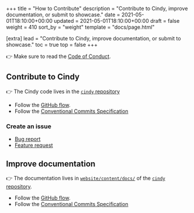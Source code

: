 +++
title = "How to Contribute"
description = "Contribute to Cindy, improve documentation, or submit to showcase."
date = 2021-05-01T18:10:00+00:00
updated = 2021-05-01T18:10:00+00:00
draft = false
weight = 410
sort_by = "weight"
template = "docs/page.html"

[extra]
lead = "Contribute to Cindy, improve documentation, or submit to showcase."
toc = true
top = false
+++

👉 Make sure to read the [Code of Conduct](../code-of-conduct/).

## Contribute to Cindy

👉 The Cindy code lives in the [`cindy` repository](https://github.com/xfbs/cindy)

- Follow the [GitHub flow](https://guides.github.com/introduction/flow/).
- Follow the [Conventional Commits Specification](https://www.conventionalcommits.org/en/v1.0.0/)

### Create an issue

- [Bug report](https://github.com/xfbs/cindy/issues/new?template=bug-report---.md)
- [Feature request](https://github.com/xfbs/cindy/issues/new?template=feature-request---.md)

## Improve documentation

👉 The documentation lives in [`website/content/docs/`](https://github.com/xfbs/cindy/tree/master/website/content/docs)
of the [`cindy` repository](https://github.com/xfbs/cindy).

- Follow the [GitHub flow](https://guides.github.com/introduction/flow/).
- Follow the [Conventional Commits Specification](https://www.conventionalcommits.org/en/v1.0.0/)
